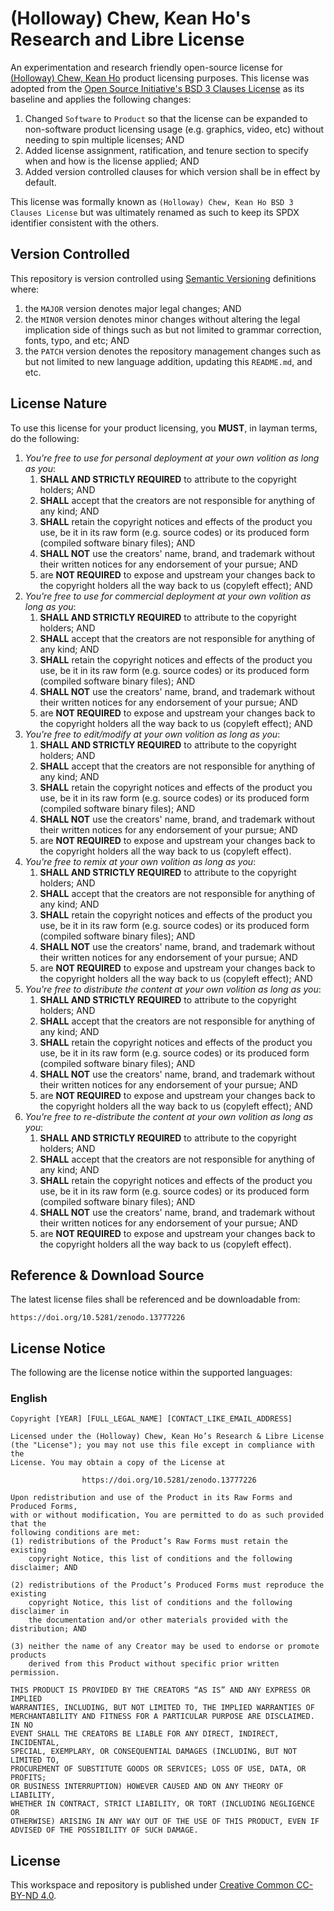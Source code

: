 # (Holloway) Chew, Kean Ho's Research and Libre License

An experimentation and research friendly open-source license for
[(Holloway) Chew, Kean Ho](https://github.com/ChewKeanHo) product licensing
purposes. This license was adopted from the
[Open Source Initiative's BSD 3 Clauses License](https://opensource.org/license/bsd-3-clause)
as its baseline and applies the following changes:

1. Changed `Software` to `Product` so that the license can be expanded to
   non-software product licensing usage (e.g. graphics, video, etc) without
   needing to spin multiple licenses; AND
2. Added license assignment, ratification, and tenure section to specify when
   and how is the license applied; AND
3. Added version controlled clauses for which version shall be in effect by
   default.

This license was formally known as
`(Holloway) Chew, Kean Ho BSD 3 Clauses License` but was ultimately renamed as
such to keep its SPDX identifier consistent with the others.




## Version Controlled

This repository is version controlled using
[Semantic Versioning](https://semver.org/) definitions where:

1. the `MAJOR` version denotes major legal changes; AND
2. the `MINOR` version denotes minor changes without altering the legal
   implication side of things such as but not limited to grammar correction,
   fonts, typo, and etc; AND
3. the `PATCH` version denotes the repository management changes such as but
   not limited to new language addition, updating this `README.md`, and etc.




## License Nature

To use this license for your product licensing, you **MUST**, in layman terms,
do the following:


1. *You're free to use for personal deployment at your own volition as long as
   you*:
   1. **SHALL AND STRICTLY REQUIRED** to attribute to the copyright holders; AND
   2. **SHALL** accept that the creators are not responsible for anything of
      any kind; AND
   3. **SHALL** retain the copyright notices and effects of the product you
      use, be it in its raw form (e.g. source codes) or its produced form
      (compiled software binary files); AND
   4. **SHALL NOT** use the creators' name, brand, and trademark
      without their written notices for any endorsement of your pursue; AND
   5. are **NOT REQUIRED** to expose and upstream your changes back to the
      copyright holders all the way back to us (copyleft effect); AND
2. *You're free to use for commercial deployment at your own volition as long
   as you*:
   1. **SHALL AND STRICTLY REQUIRED** to attribute to the copyright holders; AND
   2. **SHALL** accept that the creators are not responsible for anything of
      any kind; AND
   3. **SHALL** retain the copyright notices and effects of the product you
      use, be it in its raw form (e.g. source codes) or its produced form
      (compiled software binary files); AND
   4. **SHALL NOT** use the creators' name, brand, and trademark
      without their written notices for any endorsement of your pursue; AND
   5. are **NOT REQUIRED** to expose and upstream your changes back to the
      copyright holders all the way back to us (copyleft effect); AND
3. *You're free to edit/modify at your own volition as long as you*:
   1. **SHALL AND STRICTLY REQUIRED** to attribute to the copyright holders; AND
   2. **SHALL** accept that the creators are not responsible for anything of
      any kind; AND
   3. **SHALL** retain the copyright notices and effects of the product you
      use, be it in its raw form (e.g. source codes) or its produced form
      (compiled software binary files); AND
   4. **SHALL NOT** use the creators' name, brand, and trademark
      without their written notices for any endorsement of your pursue; AND
   5. are **NOT REQUIRED** to expose and upstream your changes back to the
      copyright holders all the way back to us (copyleft effect).
4. *You're free to remix at your own volition as long as you*:
   1. **SHALL AND STRICTLY REQUIRED** to attribute to the copyright holders; AND
   2. **SHALL** accept that the creators are not responsible for anything of
      any kind; AND
   3. **SHALL** retain the copyright notices and effects of the product you
      use, be it in its raw form (e.g. source codes) or its produced form
      (compiled software binary files); AND
   4. **SHALL NOT** use the creators' name, brand, and trademark
      without their written notices for any endorsement of your pursue; AND
   5. are **NOT REQUIRED** to expose and upstream your changes back to the
      copyright holders all the way back to us (copyleft effect); AND
5. *You're free to distribute the content at your own volition as long as you*:
   1. **SHALL AND STRICTLY REQUIRED** to attribute to the copyright holders; AND
   2. **SHALL** accept that the creators are not responsible for anything of
      any kind; AND
   3. **SHALL** retain the copyright notices and effects of the product you
      use, be it in its raw form (e.g. source codes) or its produced form
      (compiled software binary files); AND
   4. **SHALL NOT** use the creators' name, brand, and trademark
      without their written notices for any endorsement of your pursue; AND
   5. are **NOT REQUIRED** to expose and upstream your changes back to the
      copyright holders all the way back to us (copyleft effect); AND
6. *You're free to re-distribute the content at your own volition as long as
   you*:
   1. **SHALL AND STRICTLY REQUIRED** to attribute to the copyright holders; AND
   2. **SHALL** accept that the creators are not responsible for anything of
      any kind; AND
   3. **SHALL** retain the copyright notices and effects of the product you
      use, be it in its raw form (e.g. source codes) or its produced form
      (compiled software binary files); AND
   4. **SHALL NOT** use the creators' name, brand, and trademark
      without their written notices for any endorsement of your pursue; AND
   5. are **NOT REQUIRED** to expose and upstream your changes back to the
      copyright holders all the way back to us (copyleft effect).




## Reference & Download Source

The latest license files shall be referenced and be downloadable from:

```
https://doi.org/10.5281/zenodo.13777226
```




## License Notice

The following are the license notice within the supported languages:

### English

```
Copyright [YEAR] [FULL_LEGAL_NAME] [CONTACT_LIKE_EMAIL_ADDRESS]

Licensed under the (Holloway) Chew, Kean Ho’s Research & Libre License
(the "License"); you may not use this file except in compliance with the
License. You may obtain a copy of the License at

                https://doi.org/10.5281/zenodo.13777226

Upon redistribution and use of the Product in its Raw Forms and Produced Forms,
with or without modification, You are permitted to do as such provided that the
following conditions are met:
(1) redistributions of the Product’s Raw Forms must retain the existing
    copyright Notice, this list of conditions and the following disclaimer; AND

(2) redistributions of the Product’s Produced Forms must reproduce the existing
    copyright Notice, this list of conditions and the following disclaimer in
    the documentation and/or other materials provided with the distribution; AND

(3) neither the name of any Creator may be used to endorse or promote products
    derived from this Product without specific prior written permission.

THIS PRODUCT IS PROVIDED BY THE CREATORS “AS IS” AND ANY EXPRESS OR IMPLIED
WARRANTIES, INCLUDING, BUT NOT LIMITED TO, THE IMPLIED WARRANTIES OF
MERCHANTABILITY AND FITNESS FOR A PARTICULAR PURPOSE ARE DISCLAIMED. IN NO
EVENT SHALL THE CREATORS BE LIABLE FOR ANY DIRECT, INDIRECT, INCIDENTAL,
SPECIAL, EXEMPLARY, OR CONSEQUENTIAL DAMAGES (INCLUDING, BUT NOT LIMITED TO,
PROCUREMENT OF SUBSTITUTE GOODS OR SERVICES; LOSS OF USE, DATA, OR PROFITS;
OR BUSINESS INTERRUPTION) HOWEVER CAUSED AND ON ANY THEORY OF LIABILITY,
WHETHER IN CONTRACT, STRICT LIABILITY, OR TORT (INCLUDING NEGLIGENCE OR
OTHERWISE) ARISING IN ANY WAY OUT OF THE USE OF THIS PRODUCT, EVEN IF
ADVISED OF THE POSSIBILITY OF SUCH DAMAGE.
```




## License

This workspace and repository is published under
[Creative Common CC-BY-ND 4.0](https://creativecommons.org/licenses/by-nd/4.0/legalcode.en).
